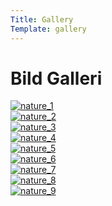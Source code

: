 ```yaml
---
Title: Gallery
Template: gallery
---
```


# Bild Galleri

<div class="gallery-box">
<a href="%base_url%/image/1.jpg" target="_blank">
<picture>
    <source media="(max-width: 768px)" srcset="%base_url%/image/1.jpg?w=150&h=200&crop-to-fit">
    <img src="%base_url%/image/1.jpg?w=250&h=300&crop-to-fit" alt="nature_1">
</picture>
</a>
</div>

<div class="gallery-box">
<a href="%base_url%/image/2.jpg" target="_blank">
<picture>
    <source media="(max-width: 768px)" srcset="%base_url%/image/2.jpg?w=150&h=200&crop-to-fit">
    <img src="%base_url%/image/2.jpg?w=250&h=300&crop-to-fit" alt="nature_2">
</picture>
</a>
</div>

<div class="gallery-box">

<a href="%base_url%/image/3.jpg" target="_blank">
<picture>
    <source media="(max-width: 768px)" srcset="%base_url%/image/3.jpg?w=150&h=200&crop-to-fit">
    <img src="%base_url%/image/3.jpg?w=250&h=300&crop-to-fit" alt="nature_3">
</picture>
</a>
</div>

<div class="gallery-box">
<a href="%base_url%/image/4.jpg" target="_blank">
<picture>
    <source media="(max-width: 768px)" srcset="%base_url%/image/4.jpg?w=150&h=200&crop-to-fit">
    <img src="%base_url%/image/4.jpg?w=250&h=300&crop-to-fit" alt="nature_4">
</picture>
</a>
</div>

<div class="gallery-box">
<a href="%base_url%/image/5.jpg" target="_blank">
<picture>
<source media="(max-width: 768px)" srcset="%base_url%/image/5.jpg?w=150&h=200&crop-to-fit">
<img src="%base_url%/image/5.jpg?w=250&h=300&crop-to-fit" alt="nature_5">
</picture>
</a>
</div>

<div class="gallery-box">
<a href="%base_url%/image/6.jpg" target="_blank">
<picture>
<source media="(max-width: 768px)" srcset="%base_url%/image/6.jpg?w=150&h=200&crop-to-fit">
<img src="%base_url%/image/6.jpg?w=250&h=300&crop-to-fit" alt="nature_6">
</picure>
</a>
</div>

<div class="gallery-box">
<a href="%base_url%/image/7.jpg" target="_blank">
<picture>
<source media="(max-width: 768px)" srcset="%base_url%/image/7.jpg?w=150&h=200&crop-to-fit">
<img src="%base_url%/image/7.jpg?w=250&h=300&crop-to-fit" alt="nature_7">
</picture>
</a>
</div>

<div class="gallery-box">
<a href="%base_url%/image/8.jpg" target="_blank">
<picture>
<source media="(max-width: 768px)" srcset="%base_url%/image/8.jpg?w=150&h=200&crop-to-fit">
<img src="%base_url%/image/8.jpg?w=250&h=300&crop-to-fit" alt="nature_8">
</picture>
</a>
</div>

<div class="gallery-box">
<a href="%base_url%/image/9.jpg" target="_blank">
<picture>
<source media="(max-width: 768px)" srcset="%base_url%/image/9.jpg?w=150&h=200&crop-to-fit">
<img src="%base_url%/image/9.jpg?w=250&h=300&crop-to-fit" alt="nature_9">
</picture>
</a>
</div>
